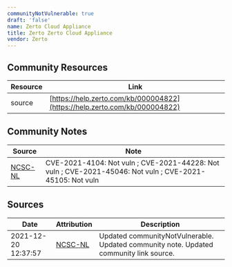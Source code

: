 ```yaml
---
communityNotVulnerable: true
draft: 'false'
name: Zerto Cloud Appliance
title: Zerto Zerto Cloud Appliance
vendor: Zerto
---
```



## Community Resources
| Resource | Link |
| --- | --- |
| source | [https://help.zerto.com/kb/000004822](https://help.zerto.com/kb/000004822) |

## Community Notes
| Source | Note |
| --- | --- |
| [NCSC-NL](https://github.com/NCSC-NL/log4shell/blob/main/software/README.md) | CVE-2021-4104: Not vuln ; CVE-2021-44228: Not vuln ; CVE-2021-45046: Not vuln ; CVE-2021-45105: Not vuln </ul> |

## Sources
| Date | Attribution | Description |
| --- | --- | --- |
| 2021-12-20 12:37:57 | [NCSC-NL](https://github.com/NCSC-NL/log4shell/blob/main/software/README.md) | Updated communityNotVulnerable. Updated community note. Updated community link source.  |
